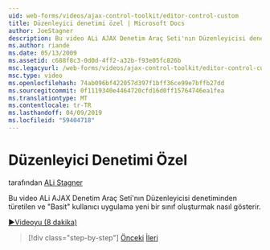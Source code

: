 ```yaml
---
uid: web-forms/videos/ajax-control-toolkit/editor-control-custom
title: Düzenleyici denetimi özel | Microsoft Docs
author: JoeStagner
description: Bu video ALi AJAX Denetim Araç Seti'nın Düzenleyicisi denetiminden türetilen ve "Basit" kullanıcı uygulama yeni bir sınıf oluşturmak nasıl gösterir.
ms.author: riande
ms.date: 05/13/2009
ms.assetid: c688f8c3-0d0d-4ff2-a32b-f93e05fc826b
msc.legacyurl: /web-forms/videos/ajax-control-toolkit/editor-control-custom
msc.type: video
ms.openlocfilehash: 74ab096bf422057d397f1bff36ce99e7bffb27dd
ms.sourcegitcommit: 0f1119340e4464720cfd16d0ff15764746ea1fea
ms.translationtype: MT
ms.contentlocale: tr-TR
ms.lasthandoff: 04/09/2019
ms.locfileid: "59404718"
---
```

# <a name="editor-control-custom"></a>Düzenleyici Denetimi Özel

tarafından [ALi Stagner](https://github.com/JoeStagner)

Bu video ALi AJAX Denetim Araç Seti'nın Düzenleyicisi denetiminden türetilen ve "Basit" kullanıcı uygulama yeni bir sınıf oluşturmak nasıl gösterir.

[&#9654;Videoyu (8 dakika)](https://channel9.msdn.com/Blogs/ASP-NET-Site-Videos/editor-control-custom)

> [!div class="step-by-step"]
> [Önceki](editor-control.md)
> [İleri](create-a-new-custom-extender.md)
